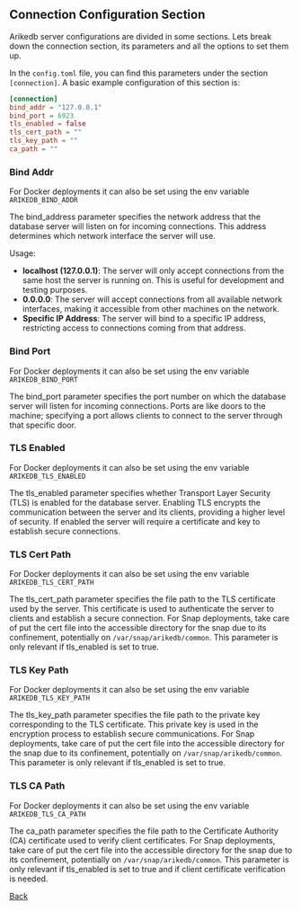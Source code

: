 ## Connection Configuration Section

Arikedb server configurations are divided in some sections. Lets break down the connection section, its parameters and all the options to set them up.

In the `config.toml` file, you can find this parameters under the section `[connection]`. A basic example configuration of this section is:

```toml
[connection]
bind_addr = "127.0.0.1"
bind_port = 6923
tls_enabled = false
tls_cert_path = ""
tls_key_path = ""
ca_path = ""
```

### Bind Addr
For Docker deployments it can also be set using the env variable `ARIKEDB_BIND_ADDR`

The bind_address parameter specifies the network address that the database server will listen on for incoming connections. This address determines which network interface the server will use.

Usage:

 - **localhost (127.0.0.1)**: The server will only accept connections from the same host the server is running on. This is useful for development and testing purposes.
 - **0.0.0.0**: The server will accept connections from all available network interfaces, making it accessible from other machines on the network.
 - **Specific IP Address**: The server will bind to a specific IP address, restricting access to connections coming from that address.

### Bind Port
For Docker deployments it can also be set using the env variable `ARIKEDB_BIND_PORT`

The bind_port parameter specifies the port number on which the database server will listen for incoming connections. Ports are like doors to the machine; specifying a port allows clients to connect to the server through that specific door.

### TLS Enabled
For Docker deployments it can also be set using the env variable `ARIKEDB_TLS_ENABLED`

The tls_enabled parameter specifies whether Transport Layer Security (TLS) is enabled for the database server. Enabling TLS encrypts the communication between the server and its clients, providing a higher level of security. If enabled the server will require a certificate and key to establish secure connections.

### TLS Cert Path
For Docker deployments it can also be set using the env variable `ARIKEDB_TLS_CERT_PATH`

The tls_cert_path parameter specifies the file path to the TLS certificate used by the server. This certificate is used to authenticate the server to clients and establish a secure connection. For Snap deployments, take care of put the cert file into the accessible directory for the snap due to its confinement, potentially on `/var/snap/arikedb/common`. This parameter is only relevant if tls_enabled is set to true.

### TLS Key Path
For Docker deployments it can also be set using the env variable `ARIKEDB_TLS_KEY_PATH`

The tls_key_path parameter specifies the file path to the private key corresponding to the TLS certificate. This private key is used in the encryption process to establish secure communications. For Snap deployments, take care of put the cert file into the accessible directory for the snap due to its confinement, potentially on `/var/snap/arikedb/common`. This parameter is only relevant if tls_enabled is set to true.

### TLS CA Path
For Docker deployments it can also be set using the env variable `ARIKEDB_TLS_CA_PATH`

The ca_path parameter specifies the file path to the Certificate Authority (CA) certificate used to verify client certificates. For Snap deployments, take care of put the cert file into the accessible directory for the snap due to its confinement, potentially on `/var/snap/arikedb/common`. This parameter is only relevant if tls_enabled is set to true and if client certificate verification is needed.

[Back](../README.md)
